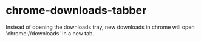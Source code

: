 # chrome-downloads-tabber
Instead of opening the downloads tray, new downloads in chrome will open 'chrome://downloads' in a new tab.
